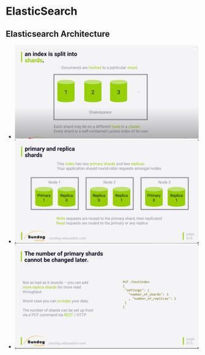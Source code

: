 # ElasticSearch


## Elasticsearch Architecture
+ ![008.IMGS/WechatIMG526.jpg](./008.IMGS/WechatIMG526.jpg)
+ ![008.IMGS/WechatIMG528.jpg](./008.IMGS/WechatIMG528.jpg)
+ ![008.IMGS/WechatIMG529.jpg](./008.IMGS/WechatIMG529.jpg)